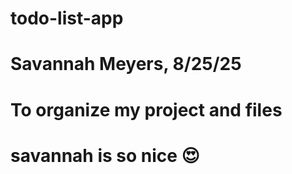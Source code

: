# todo-list-app
# Savannah Meyers, 8/25/25
# To organize my project and files

# savannah is so nice 😍